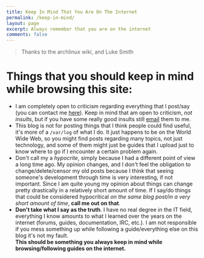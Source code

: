 ```yaml
---
title: Keep In Mind That You Are On The Internet
permalink: /keep-in-mind/
layout: page
excerpt: Always remember that you are on the internet
comments: false
---
```


> Thanks to the archlinux wiki, and Luke Smith

# Things that you should keep in mind while browsing this site:
- I am completely open to criticism regarding everything that I post/say (you can contact me [here](https://www.ferrry.tk/about/#contact-me)). Keep in mind that am open to criticism, _not insults_, but if you have some really good insults still [email](https://www.ferrry.tk/about/#contact-me) them to me.
- This blog is not for posting things that I think people could find useful, it's more of a `/var/log` of what I do. It just happens to be on the World Wide Web, so you might find posts regarding many topics, not just technology, and some of them might just be guides that I upload just to know where to go if I encounter a certain problem again.
- Don't call my a _hypocrite_, simply because I had a different point of view a long time ago. My opinion changes, and I don't feel the obligation to change/delete/censor my old posts because I think that seeing someone's development through time is very interesting, if not important. Since I am quite young my opinion about things can change pretty drastically in a relatively short amount of time. If I say/do things that could be considered hypocritical *on the same blog post/in a very short amount of time*, **call me out on that**.
- **Don't take what I say as the truth**. I have no real degree in the IT field, everything I know amounts to what I learned over the years on the internet (forums, guides, documentation, IRC, etc.). I am not responsible if you mess something up while following a guide/everything else on this blog it's not my fault.  
**This should be something you always keep in mind while browsing/following guides on the internet.**

